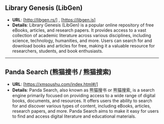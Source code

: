 ## **Library Genesis (LibGen)**
  - **URL**: [http://libgen.rs/] , [https://libgen.is]
  - **Details**: Library Genesis (LibGen) is a popular online repository of free eBooks, articles, and research papers. It provides access to a vast collection of academic literature across various disciplines, including science, technology, humanities, and more. Users can search for and download books and articles for free, making it a valuable resource for researchers, students, and book enthusiasts.

---

## **Panda Search (熊猫搜书 / 熊猫搜索)**
  - **URL**: [https://xmsoushu.com/index.html#/]
  - **Details**: Panda Search, also known as 熊猫搜书 or 熊猫搜索, is a search engine primarily focused on providing access to a wide range of digital books, documents, and resources. It offers users the ability to search for and discover various types of content, including eBooks, articles, research papers, and more. Panda Search aims to make it easy for users to find and access digital literature and educational materials.
